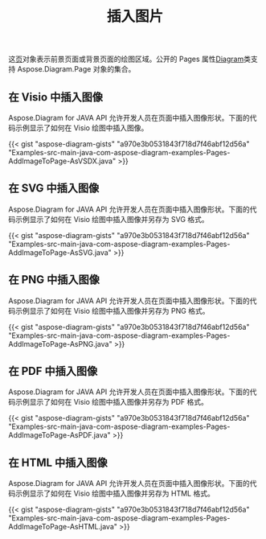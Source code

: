 ﻿---
title: 插入图片
type: docs
weight: 70
url: /zh/java/drawing/insert-image
description: 本节介绍如何在visio页面插入图片，Aspose.Diagram支持使用java插入图片，保存为pdf、svg、html、image、xps等格式。
---
这[页](https://reference.aspose.com/diagram/java/com.aspose.diagram/page)对象表示前景页面或背景页面的绘图区域。公开的 Pages 属性[Diagram](https://reference.aspose.com/diagram/java/com.aspose.diagram/diagram)类支持 Aspose.Diagram.Page 对象的集合。

## **在 Visio 中插入图像**
Aspose.Diagram for JAVA API 允许开发人员在页面中插入图像形状。下面的代码示例显示了如何在 Visio 绘图中插入图像。

{{< gist "aspose-diagram-gists" "a970e3b0531843f718d7f46abf12d56a" "Examples-src-main-java-com-aspose-diagram-examples-Pages-AddImageToPage-AsVSDX.java" >}}

## **在 SVG 中插入图像**
Aspose.Diagram for JAVA API 允许开发人员在页面中插入图像形状。下面的代码示例显示了如何在 Visio 绘图中插入图像并另存为 SVG 格式。

{{< gist "aspose-diagram-gists" "a970e3b0531843f718d7f46abf12d56a" "Examples-src-main-java-com-aspose-diagram-examples-Pages-AddImageToPage-AsSVG.java" >}}

## **在 PNG 中插入图像**
Aspose.Diagram for JAVA API 允许开发人员在页面中插入图像形状。下面的代码示例显示了如何在 Visio 绘图中插入图像并另存为 PNG 格式。

{{< gist "aspose-diagram-gists" "a970e3b0531843f718d7f46abf12d56a" "Examples-src-main-java-com-aspose-diagram-examples-Pages-AddImageToPage-AsPNG.java" >}}

## **在 PDF 中插入图像**
Aspose.Diagram for JAVA API 允许开发人员在页面中插入图像形状。下面的代码示例显示了如何在 Visio 绘图中插入图像并另存为 PDF 格式。

{{< gist "aspose-diagram-gists" "a970e3b0531843f718d7f46abf12d56a" "Examples-src-main-java-com-aspose-diagram-examples-Pages-AddImageToPage-AsPDF.java" >}}

## **在 HTML 中插入图像**
Aspose.Diagram for JAVA API 允许开发人员在页面中插入图像形状。下面的代码示例显示了如何在 Visio 绘图中插入图像并另存为 HTML 格式。

{{< gist "aspose-diagram-gists" "a970e3b0531843f718d7f46abf12d56a" "Examples-src-main-java-com-aspose-diagram-examples-Pages-AddImageToPage-AsHTML.java" >}}
